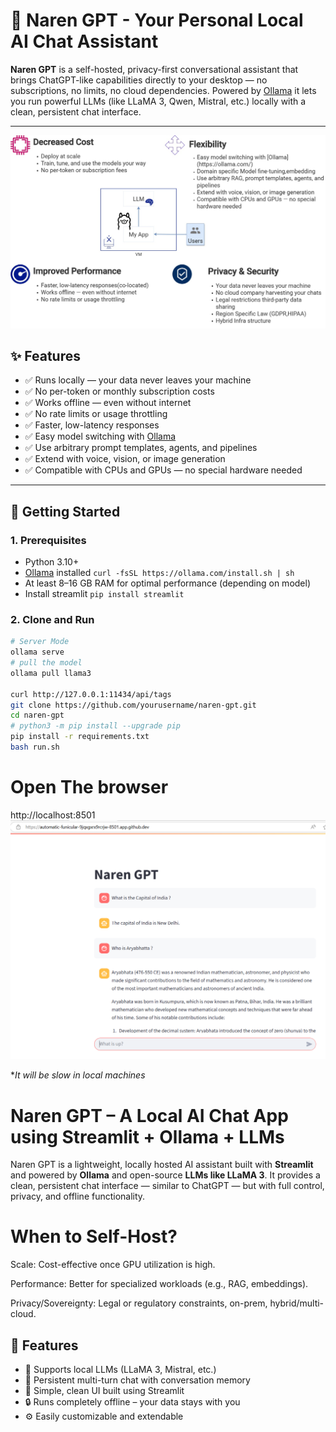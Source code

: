 # 🧠 Naren GPT - Your Personal Local AI Chat Assistant

**Naren GPT** is a self-hosted, privacy-first conversational assistant that brings ChatGPT-like capabilities directly to your desktop — no subscriptions, no limits, no cloud dependencies. Powered by [Ollama](https://ollama.com/) it lets you run powerful LLMs (like LLaMA 3, Qwen, Mistral, etc.) locally with a clean, persistent chat interface.

---

![ollama](resources/ai-llm.jpg)


## ✨ Features

- ✅ Runs locally — your data never leaves your machine
- ✅ No per-token or monthly subscription costs
- ✅ Works offline — even without internet
- ✅ No rate limits or usage throttling
- ✅ Faster, low-latency responses
- ✅ Easy model switching with [Ollama](https://ollama.com/)
- ✅ Use arbitrary prompt templates, agents, and pipelines
- ✅ Extend with voice, vision, or image generation
- ✅ Compatible with CPUs and GPUs — no special hardware needed

---

## 🏁 Getting Started

### 1. Prerequisites
- Python 3.10+
- [Ollama](https://ollama.com/) installed `curl -fsSL https://ollama.com/install.sh | sh`
- At least 8–16 GB RAM for optimal performance (depending on model)
- Install streamlit `pip install streamlit`

### 2. Clone and Run
```bash
# Server Mode
ollama serve
# pull the model 
ollama pull llama3

curl http://127.0.0.1:11434/api/tags
git clone https://github.com/yourusername/naren-gpt.git
cd naren-gpt
# python3 -m pip install --upgrade pip
pip install -r requirements.txt
bash run.sh
```

# Open The browser 

http://localhost:8501
![alt text](resources/sample_run.png)

*_It will be slow in local machines_ 















# Naren GPT – A Local AI Chat App using Streamlit + Ollama + LLMs

Naren GPT is a lightweight, locally hosted AI assistant built with **Streamlit** and powered by **Ollama** and open-source **LLMs like LLaMA 3**. It provides a clean, persistent chat interface — similar to ChatGPT — but with full control, privacy, and offline functionality.

# When to Self-Host?
Scale: Cost-effective once GPU utilization is high.

Performance: Better for specialized workloads (e.g., RAG, embeddings).

Privacy/Sovereignty: Legal or regulatory constraints, on-prem, hybrid/multi-cloud.

## 🚀 Features

- 🧠 Supports local LLMs (LLaMA 3, Mistral, etc.)
- 💬 Persistent multi-turn chat with conversation memory
- 🎨 Simple, clean UI built using Streamlit
- 🔒 Runs completely offline – your data stays with you
- ⚙️ Easily customizable and extendable